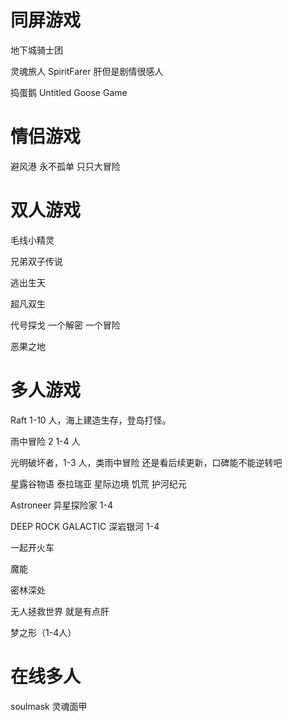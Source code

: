# 同屏游戏

地下城骑士团

灵魂旅人 SpiritFarer 肝但是剧情很感人

捣蛋鹅 Untitled Goose Game

# 情侣游戏

避风港  永不孤单  只只大冒险  

# 双人游戏

毛线小精灵

兄弟双子传说

逃出生天

超凡双生

代号探戈  一个解密 一个冒险

恶果之地

# 多人游戏

Raft 1-10 人，海上建造生存，登岛打怪。

雨中冒险 2 1-4 人

光明破坏者，1-3 人，类雨中冒险 还是看后续更新，口碑能不能逆转吧

星露谷物语     泰拉瑞亚    星际边境    饥荒   护河纪元

Astroneer 异星探险家 1-4 

DEEP ROCK GALACTIC 深岩银河  1-4

一起开火车

魔能

密林深处

无人拯救世界 就是有点肝

梦之形（1-4人）

# 在线多人

soulmask 灵魂面甲

